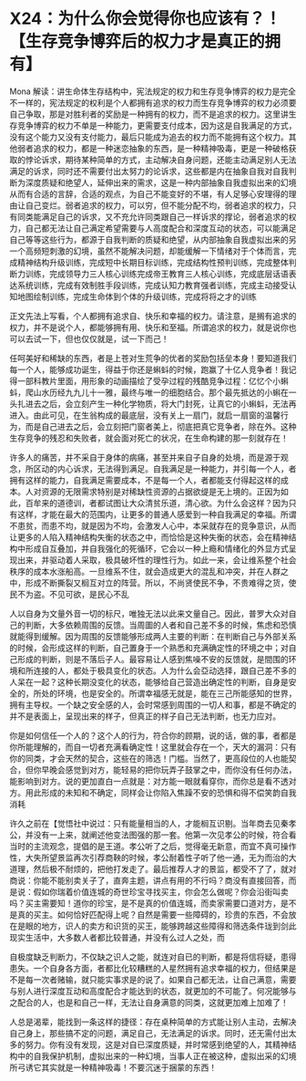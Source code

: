 # X24：为什么你会觉得你也应该有？！【生存竞争博弈后的权力才是真正的拥有】

Mona 解读：讲生命体生存结构中，宪法规定的权力和生存竞争博弈的权力是完全不一样的，宪法规定的权利是个人都拥有追求的权力而生存竞争博弈的权力必须要自己争取，那是对胜利者的奖励是一种拥有的权力，而不是追求的权力。这里讲生存竞争博弈的权力不单是一种能力，更需要支付成本，因为这是自我满足的方式，没有这个能力又没有支付能力，最后只能成为追去的权力而不能拥有这个权力。其他弱者追求的权力，都是一种迷恋抽象的东西，是一种精神吸毒，更是一种破格获取的悖论诉求，期待某种简单的方式，主动解决自身问题，还能主动满足别人无法满足的诉求，同时还不需要付出太努力的论诉求，这些都是内在抽象自我对自我判断为深度质疑和绝望人，延伸出来的需求，这是一种内部抽象自我虚拟出来的幻境从而有合适的言辞，合适的观点，为自己不能变好的不堪，有人足够心安理得的理由让自己变烂。弱者追求的权力，可以穷，但不能分配不均，弱者追求的权力，只有同类能满足自己的诉求，又不充允许同类跟自己一样诉求的撑论，弱者追求的权力，自己都无法让自己满定希望需要与人高度配合和深度互动的状态，可以能满足自己等等这些行为，都源于自我判断的质疑和绝望，从内部抽象自我虚拟出来的另一个高频短刺激的幻境，虽然不能解决问题，却能缓解一下情绪对于个体而言，完成精神结构升级训练，完成短中长期目标训练，完成结构性预判训练，完成整体判断力训练，完成领导力三人核心训练完成帝王教育三人核心训练，完成底层话语表达系统训练，完成有效制胜手段训练，完成认知力教育强者训练，完成主动接受认知地图绘制训练，完成生命体到个体的升级训练，完成将将之才的训练

正文先法上写看，个人都拥有追求自、快乐和幸福的权力。请注意，是搁有追求的权力，并不是说个人，都能够拥有用、快乐和至福。所谓追求的权力，就是说你也可以去试一下，但也仅仅就是，试一下而己！

任呵美好和稀缺的东西，者是上苍对生荒争的优者的奖励包括垒本身！要知道我们每一个人，能够成功诞生，得益于你还是蝌蚪的时候，跑赢了十亿人竞争者！我记得一部科教片里面，用形象的动画描绘了受孕过程的残酷竞争过程：亿忆个小蝌蚪，爬山水历经九九儿十一雅，最终与唯一的细胞结合。那个最先抵达的小蝌在一头扎进去之后，会立刻产生一种化学物质，将大门封死，让真它的小蝌蚪，无法再进入。由此可见，在生翁构成的最底层，没有关上一扇门，就启一扇窗的温馨行为，而是自己进去之后，会立刻把门窗者美上，彻底把真它竞争者，除在外。这种生存竞争的残忍和失败者，就会面对死亡的状况，在生命构建的那一刻就存在！

许多人的痛苦，并不采自于身体的病痛，甚至并来自子自身的处境，而是源于观念，所区动的内心诉求，无法得到满足。自我满足是一种能力，并引每一个人，者拥有这样的能力，自我满足需要成本，不是每一个人，者都能支付得起这样的成本。人对资源的无限需求特别是对稀缺性资源的占据欲缇是无上境的。正因为如此，百牟来的道德训，者都试图让大众清贫乐道，清心欲。为什么会这样？因为只有这样，才能在最大的范围内，让更多的普通人感爱到一种自我满足的幸福。所谓不患贫，而患不均，就是因为不均，会激发人心中，本采就存在的竞争意识，从而让更多的人陷入精神结构失衡的状态之中，而恰恰是这种失衡的状态，会在精神结构中形成自互叠加，并自我强化的死循环，它会以一种上瘾和情绪化的外显方式呈现出来，并驱动着人采取，极具破坏性的理性行为。如此一来，会让维系整个社会秩序的成本水涨船高。一旦维系不住，就会造成更大的混乱和冲突，并在人群之中，形成不断撕裂又榈互对立的阵营。所以，不尚贤使民不争，不贵难得之货，使民不为盗。不见可欲，是民心不乱

人以自身为文量外音一切的标尺，唯独无法以此来文量自己。因此，普罗大众对自己的判断，大多依赖周围的反馈。当周圖的人者和自己差不多的时候，焦虑和恐慎就能得到缓解。因为周围的反馈能够形成两人主要的判断：在判断自己与外部关系的时候，会形成这样的判断，自己置身于一个熟悉和充满确定性的环境之中；对自己形成的判断，则是不落后子人。最容易让人感到焦噪不安的反馈就，是間围的环境和所连接的人，都处于极具变化的状态。人为什么会亞动选择，跟自己差不多的人呆在一起？这种长期没变化的状态，能够给自己营造出确定性的判断，自身是安全的，所处的环境，也是安全的。所谓幸福感无就是，能在三己所能感知的世界，拥有主导权。一个缺之安全感的人，会时常感到周围的一切人和事，都是不确定的并不是表面上，呈现出来的样子，但真正的样子自己无法判断，也无力应对。

你是如何信任一个人的？这个人的行为，符合你的顾期，说的话，做的事，者都是你所能理解的，而自一切者充满看确定性！这里就会存在一个，天大的漏洞：只有你的同类，才会天然的契合，这些在的筛选！门槛。当然了，更高段位的人也能契合，但你早晚会感觉到对方，能轻易的把你玩弄子鼓掌之中，而你没有任何办法，能影响到对方。说的更加直白一点就是：对方能一眼就看穿你，而你总是看不透对方。用此形成的未知和不确定，同样会让你陷入焦躁不安的恐惧和得不偿笑韵自我消耗

许久之前在【觉悟社中说过：只有能量相当的人，才能榈互识剔。当年商去见秦孝公，并没有一上来，就阐述他变法图强的那一套。他第一次见孝公的时候，符合看当时的主流观念，提倡的是王道。孝公听了之后，觉得毫无新意，而宜不真可操作性，大失所望景监再次引荐商鞅的时候，孝公耐着性子听了他一通，无为而治的大道理，然后极不耐烦的，把他打发走了。最后推荐人才的景监，都受不了了，就对商说：你能不能别卖关子了，直奔主题，讲点有用的不行吗？商没有直接回答，而是说：假如你瑞着价值连城的奇世珍宝寻找买主，你会怎么做呢？你会沿街叫卖吗？买主需要知！道你的珍宝，是不是真的价值连城，而卖家需要口道对方，是不是真的买主。如何恰好匹配得上呢？自然是需要一些障碍的，珍贵的东西，不会放在是眼的地方，识人的卖方和识货的买王，能够跨越这些障得和筛选条件珑到剑此现实生活中，大多数人者都比较普通，并没有么过人之处，而

自极度缺乏判断力，不仅缺之识人之能，就连对自已的判断，都是将信将疑，患得患失。一个自身各方面，者都比化较糟糕的人星然拥有追求幸福的权力，但结果是不是每一次者赌输，就只能实事求是的说了。如果自己都无法，让自己满意，需要与别人进行深度互动和高度配合才能达到的状态，就更加的不可能了。何况能够与之配合的人，也是和自己一样，无法让自身满意的同类，这就更加难上加难了！

人总是渴辈，能找到一条这样的捷径：存在桌种简单的方式能让别人主动，去解决自己身上，那些搞不定的问题，满足自己，无法满足的诉求。同时，还无需付出太多的努力。你有没有发现，这是对自已深度质疑，并时常感到绝望的人，其精神结构中的自我保护机制，虚拟出来的一种幻境，当事人正在被这种，虚拟出采的幻境所弓诱它其实就是一种精神吸毒！不要沉迷于捆蒙的东西！